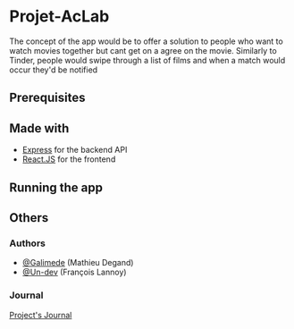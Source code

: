 # Projet-AcLab


  The concept of the app would be to offer a solution to people who want to watch movies together but cant get on a agree on the movie.
  Similarly to Tinder, people would swipe through a list of films and when a match would occur they'd be notified


## Prerequisites

## Made with

* [Express](https://expressjs.com/en/) for the backend API
* [React.JS](https://en.reactjs.org/) for the frontend

## Running the app

## Others

### Authors

* [@Galimede](https://github.com/Galimede) (Mathieu Degand) 
* [@Un-dev](https://github.com/Un-dev) (François Lannoy)

### Journal

[Project's Journal](https://github.com/Un-dev/Projet-AcLab/tree/main/Journal)

